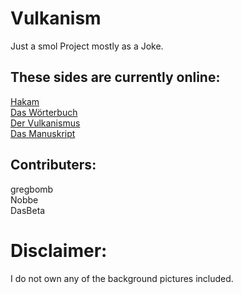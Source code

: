 # Vulkanism
Just a smol Project mostly as a Joke.

## These sides are currently online:
<a href="https://gregbomb.github.io/Vulkanism/hakam.html">Hakam</a>\
<a href="https://gregbomb.github.io/Vulkanism/woerterbuch.html">Das Wörterbuch</a>\
<a href="https://gregbomb.github.io/Vulkanism/vulkanism.html">Der Vulkanismus</a>\
<a href="https://gregbomb.github.io/Vulkanism/bible.html">Das Manuskript</a>

## Contributers:
gregbomb\
Nobbe\
DasBeta

# Disclaimer:
I do not own any of the background pictures included.
